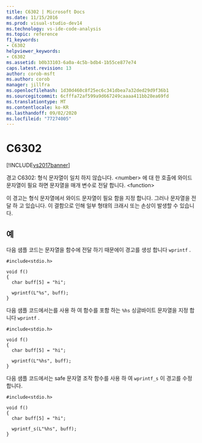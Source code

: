 ```yaml
---
title: C6302 | Microsoft Docs
ms.date: 11/15/2016
ms.prod: visual-studio-dev14
ms.technology: vs-ide-code-analysis
ms.topic: reference
f1_keywords:
- C6302
helpviewer_keywords:
- C6302
ms.assetid: b0b33103-6a0a-4c5b-bdb4-1b55ce877e74
caps.latest.revision: 13
author: corob-msft
ms.author: corob
manager: jillfra
ms.openlocfilehash: 1d30d460c8f25ec6c341dbea7a32ded29d9f36b1
ms.sourcegitcommit: 6cfffa72af599a9d667249caaaa411bb28ea69fd
ms.translationtype: MT
ms.contentlocale: ko-KR
ms.lasthandoff: 09/02/2020
ms.locfileid: "77274005"
---
```

# <a name="c6302"></a>C6302
[!INCLUDE[vs2017banner](../includes/vs2017banner.md)]

경고 C6302: 형식 문자열이 일치 하지 않습니다. \<number> 에 대 한 호출에 와이드 문자열이 필요 하면 문자열을 매개 변수로 전달 합니다. \<function>  
  
 이 경고는 형식 문자열에서 와이드 문자열이 필요 함을 지정 합니다. 그러나 문자열을 전달 하 고 있습니다. 이 결함으로 인해 일부 형태의 크래시 또는 손상이 발생할 수 있습니다.  
  
## <a name="example"></a>예  
 다음 샘플 코드는 문자열을 함수에 전달 하기 때문에이 경고를 생성 합니다 `wprintf` .  
  
```  
#include<stdio.h>  
  
void f()  
{  
  char buff[5] = "hi";  
  
  wprintf(L"%s", buff);  
}  
```  
  
 다음 샘플 코드에서는를 사용 하 여 함수를 포함 하는 `%hs` 싱글바이트 문자열을 지정 합니다 `wprintf` .  
  
```  
#include<stdio.h>  
  
void f()  
{  
  char buff[5] = "hi";  
  
  wprintf(L"%hs", buff);  
}  
```  
  
 다음 샘플 코드에서는 safe 문자열 조작 함수를 사용 하 여 `wprintf_s` 이 경고를 수정 합니다.  
  
```  
#include<stdio.h>  
  
void f()  
{  
  char buff[5] = "hi";  
  
  wprintf_s(L"%hs", buff);  
}  
```
